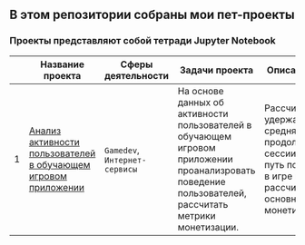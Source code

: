 <h2 align="left">В этом репозитории собраны мои пет-проекты <br />
<h3 align="left">Проекты  представляют собой тетради Jupyter Notebook </h3>

| | Название проекта      |Сферы деятельности |Задачи проекта   |Описание проекта      |Инструменты    |
|- | -------------         |---------------    |-------------    | -------------        | -------------          |   
|1| [Анализ активности пользователей в обучающем игровом приложении](https://github.com/angolechka/pet-projects/blob/c2e93ff119cb49989eb3eed35b8e6fc15942657e/%D0%90%D0%BD%D0%B0%D0%BB%D0%B8%D0%B7%20%D0%B0%D0%BA%D1%82%D0%B8%D0%B2%D0%BD%D0%BE%D1%81%D1%82%D0%B8%20%D0%BF%D0%BE%D0%BB%D1%8C%D0%B7%D0%BE%D0%B2%D0%B0%D1%82%D0%B5%D0%BB%D0%B5%D0%B9%20%D0%B2%20%D0%BE%D0%B1%D1%83%D1%87%D0%B0%D1%8E%D1%89%D0%B5%D0%BC%20%D0%B8%D0%B3%D1%80%D0%BE%D0%B2%D0%BE%D0%BC%20%D0%BF%D1%80%D0%B8%D0%BB%D0%BE%D0%B6%D0%B5%D0%BD%D0%B8%D0%B8/%D0%90%D0%BD%D0%B0%D0%BB%D0%B8%D0%B7%20%D0%B0%D0%BA%D1%82%D0%B8%D0%B2%D0%BD%D0%BE%D1%81%D1%82%D0%B8%20%D0%BF%D0%BE%D0%BB%D1%8C%D0%B7%D0%BE%D0%B2%D0%B0%D1%82%D0%B5%D0%BB%D0%B5%D0%B8%CC%86%20%D0%B2%20%D0%BE%D0%B1%D1%83%D1%87%D0%B0%D1%8E%D1%89%D0%B5%D0%BC%20%D0%B8%D0%B3%D1%80%D0%BE%D0%B2%D0%BE%D0%BC%20%D0%BF%D1%80%D0%B8%D0%BB%D0%BE%D0%B6%D0%B5%D0%BD%D0%B8%D0%B8.ipynb)|`Gamedev`, `Интернет-сервисы`|На основе данных об активности пользователей в обучающем игровом приложении проанализровать поведение пользователей, рассчитать метрики монетизации.| Рассчитаны удержание и средняя продолжительность сессии. Изучен путь пользователя в игре и рассчитаны основные метрики монетизаци. |`python`, `pandas`, `numpy`, `plotly`, `seaborn`|
